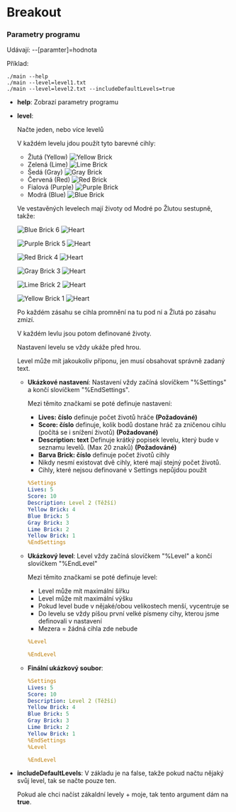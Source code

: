 # Breakout

### Parametry programu
Udávají:
--[paramter]=hodnota

Příklad:
```JS
./main --help
./main --level=level1.txt
./main --level=level2.txt --includeDefaultLevels=true
``` 

* **help**:
Zobrazí parametry programu

* **level**:

    Načte jeden, nebo více levelů

    V každém levelu jdou použít tyto barevné cihly:
    * Žlutá (Yellow) ![Yellow Brick](https://upload.patrick115.eu/screenshot/brick_yellow.png)
    * Zelená (Lime) ![Lime Brick](https://upload.patrick115.eu/screenshot/brick_lime.png)
    * Šedá (Gray) ![Gray Brick](https://upload.patrick115.eu/screenshot/brick_gray.png)
    * Červená (Red) ![Red Brick](https://upload.patrick115.eu/screenshot/brick_red.png)
    * Fialová (Purple) ![Purple Brick](https://upload.patrick115.eu/screenshot/brick_purple.png)
    * Modrá (Blue) ![Blue Brick](https://upload.patrick115.eu/screenshot/brick_blue.png)


    Ve vestavěných levelech mají životy od Modré po Žlutou sestupně, takže:
    
    ![Blue Brick](https://upload.patrick115.eu/screenshot/brick_blue.png) 6 ![Heart](https://upload.patrick115.eu/screenshot/hearth.png)
    
    ![Purple Brick](https://upload.patrick115.eu/screenshot/brick_purple.png) 5 ![Heart](https://upload.patrick115.eu/screenshot/hearth.png)

    ![Red Brick](https://upload.patrick115.eu/screenshot/brick_red.png) 4 ![Heart](https://upload.patrick115.eu/screenshot/hearth.png)

    ![Gray Brick](https://upload.patrick115.eu/screenshot/brick_gray.png) 3 ![Heart](https://upload.patrick115.eu/screenshot/hearth.png)

    ![Lime Brick](https://upload.patrick115.eu/screenshot/brick_lime.png) 2 ![Heart](https://upload.patrick115.eu/screenshot/hearth.png)

    ![Yellow Brick](https://upload.patrick115.eu/screenshot/brick_yellow.png) 1 ![Heart](https://upload.patrick115.eu/screenshot/hearth.png)

    Po každém zásahu se cihla promnění na tu pod ní a Žlutá po zásahu zmizí.

    V každém levlu jsou potom definované životy.

    Nastavení levelu se vždy ukáže před hrou.

    Level může mít jakoukoliv příponu, jen musí obsahovat správně zadaný text.

    * **Ukázkové nastavení**:
        Nastavení vždy začíná slovíčkem "%Settings" a končí slovíčkem "%EndSettings".

        Mezi těmito značkami se poté definuje nastavení:
        * **Lives: číslo** definuje počet životů hráče **(Požadováné)**
        * **Score: číslo** definuje, kolik bodů dostane hráč za zničenou cihlu (počítá se i snížení životů) **(Požadované)**
        * **Description: text** Definuje krátký popisek levelu, který bude v seznamu levelů. (Max 20 znaků) **(Požadováné)**
        * **Barva Brick: číslo** definuje počet životů cihly
        * Nikdy nesmí existovat dvě cihly, které mají stejný počet životů.
        * Cihly, které nejsou definované v Settings nepůjdou použít

        ```YAML
        %Settings
        Lives: 5
        Score: 10
        Description: Level 2 (Těžší)
        Yellow Brick: 4
        Blue Brick: 5
        Gray Brick: 3
        Lime Brick: 2
        Yellow Brick: 1
        %EndSettings
        ```

    * **Ukázkový level**:
        Level vždy začíná slovíčkem "%Level" a končí slovíčkem "%EndLevel"

        Mezi těmito značkami se poté definuje level:
        * Level může mít maximální šířku <width>
        * Level může mít maximální výšku <height>
        * Pokud level bude v nějaké/obou velikostech menší, vycentruje se
        * Do levelu se vždy píšou první velké písmeny cihy, kterou jsme definovali v nastavení
        * Mezera = žádná cihla zde nebude

        ```YAML
        %Level
        
        %EndLevel
        ```

    * **Finální ukázkový soubor**:
        ```YAML
        %Settings
        Lives: 5
        Score: 10
        Description: Level 2 (Těžší)
        Yellow Brick: 4
        Blue Brick: 5
        Gray Brick: 3
        Lime Brick: 2
        Yellow Brick: 1
        %EndSettings
        %Level
        
        %EndLevel
        ```
* **includeDefaultLevels**:
    V základu je na false, takže pokud načtu nějaký svůj level, tak se načte pouze ten.

    Pokud ale chci načíst zákaldní levely + moje, tak tento argument dám na **true**.